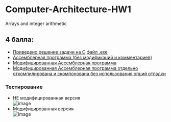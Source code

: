 # Computer-Architecture-HW1
Arrays and integer arithmetic

## 4 балла:
 * [Приведено решение задачи на C](https://github.com/ArtemFed/Computer-Architecture-HW1/blob/80105cefb169c0e58dbdf220ce744193f6d62944/%D0%A0%D0%B5%D1%88%D0%B5%D0%BD%D0%B8%D0%B5-%D0%BD%D0%B0-%D0%A1/HW1.c) [файл .exe](https://github.com/ArtemFed/Computer-Architecture-HW1/blob/80105cefb169c0e58dbdf220ce744193f6d62944/%D0%A0%D0%B5%D1%88%D0%B5%D0%BD%D0%B8%D0%B5-%D0%BD%D0%B0-%D0%A1/HW1)
 * [Ассемблерная программа (без модификаций и комментариев)](https://github.com/ArtemFed/Computer-Architecture-HW1/blob/6c2395f2a2be8598a75ea928cbf0e845671ab8ff/HW1.s)
 * [Модифицированная Ассемблерная программа](https://github.com/ArtemFed/Computer-Architecture-HW1/blob/8f9fddbf79921448846286b128f1938aa6921135/HW1_mod.s)
 * [Модифицированная Ассемблерная программа отдельно откомпилирована и скомпонована без использования опций отладки]()

### Тестирование
 * НЕ модифицированная версия <br/>
 ![image](https://user-images.githubusercontent.com/64990498/194055751-abf93dc7-5915-43fd-bf5e-aeb274618cde.png)
 * Модифицированная версия <br/>
 ![image](https://user-images.githubusercontent.com/64990498/194054578-61018105-ac93-4ca2-a7d4-5a5f02e3e0c9.png)
